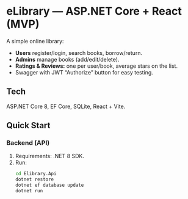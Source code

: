 # eLibrary — ASP.NET Core + React (MVP)

A simple online library:
- **Users** register/login, search books, borrow/return.
- **Admins** manage books (add/edit/delete).
- **Ratings & Reviews:** one per user/book, average stars on the list.
- Swagger with JWT “Authorize” button for easy testing.

## Tech
ASP.NET Core 8, EF Core, SQLite, React + Vite.

## Quick Start

### Backend (API)
1. Requirements: .NET 8 SDK.
2. Run:
   ```bash
   cd Elibrary.Api
   dotnet restore
   dotnet ef database update
   dotnet run
